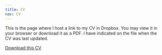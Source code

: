 ```yaml
---
title: CV
nav: CV
---
```


This is the page where I host a link to my CV in Dropbox. You may view it in your browser or download it as a PDF. I have indicated on the file when the CV was last updated.

[Download this CV](https://www.dropbox.com/scl/fi/6jrznyfc981clh3mg2nah/centeno_cv_fall_2023.pdf?rlkey=laz9id4kvvaocyyfw6gamyn5x&dl=0)

